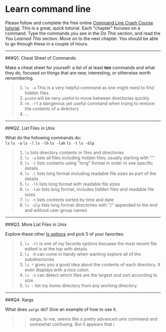 # Learn command line

Please follow and complete the free online [Command Line Crash Course
tutorial](http://cli.learncodethehardway.org/book/). This is a great,
quick tutorial. Each "chapter" focuses on a command. Type the commands
you see in the _Do This_ section, and read the _You Learned This_
section. Move on to the next chapter. You should be able to go through
these in a couple of hours.

---

###Q1.  Cheat Sheet of Commands  

Make a cheat sheet for yourself: a list of at least **ten** commands and what they do, focused on things that are new, interesting, or otherwise worth remembering.

 > 1. `ls -a` This is a very helpful command as one might need to find hidden files.
 > 2. `pushd` will be very useful to move between directories quickly
 > 3. `rm -rf` a dangerous yet useful command when trying to remove the contents of a directory
 > 4. ...


---

###Q2.  List Files in Unix   

What do the following commands do:  
`ls`
`ls -a`
`ls -l`
`ls -lh`
`ls -lah`
`ls -t`
`ls -Glp`
 
 > 1. `ls`  lists directory contents or files and directories
 > 2. `ls -a`  lists all files including hidden files, usually starting with "."
 > 3. `ls -l`  lists contents using "long" format in order to see specific details
 > 4. `ls -l`  lists long format including readable file sizes as part of the details
 > 5. `ls -lh` lists long format with readable file sizes
 > 6. `ls -lah`  lists long format, includes hidden files and readable file sizes
 > 7. `ls -t` lists contents sorted by time and date
 > 8. `ls -Glp` lists long format directories with "/" appended to the end and without user group names
---

###Q3.  More List Files in Unix  

Explore these other [ls options](http://www.techonthenet.com/unix/basic/ls.php) and pick 5 of your favorites:

 > 1. `ls -lt` is one of my facorite options becuase the most recent file edited is at the top with details
 > 2. `ls -R` can come in handy when wanting explore all of the subdirectories
 > 3. `ls *` gives you a good idea about the contents of each directory. It even displays with a nice colon.
 > 4. `ls -S` can detect which files are the largest and sort according to size.
 > 5. `ls ~` list my home directory from any working directory.
--- 

###Q4.  Xargs   

What does `xargs` do? Give an example of how to use it.

> > xargs, to me, seems like a pretty advanced unix command and somewhat confusing. But it appears that i

 

